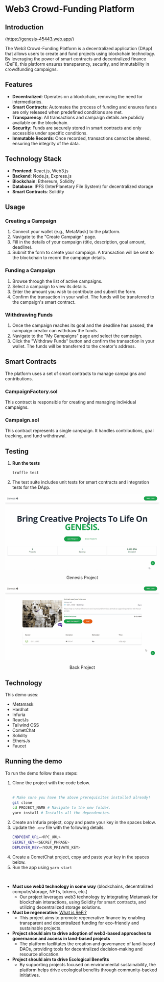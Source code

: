 # Web3 Crowd-Funding Platform 

## Introduction

(https://genesis-45443.web.app/)

The Web3 Crowd-Funding Platform is a decentralized application (DApp) that allows users to create and fund projects using blockchain technology. By leveraging the power of smart contracts and decentralized finance (DeFi), this platform ensures transparency, security, and immutability in crowdfunding campaigns.

## Features

- **Decentralized**: Operates on a blockchain, removing the need for intermediaries.
- **Smart Contracts**: Automates the process of funding and ensures funds are only released when predefined conditions are met.
- **Transparency**: All transactions and campaign details are publicly available on the blockchain.
- **Security**: Funds are securely stored in smart contracts and only accessible under specific conditions.
- **Immutable Records**: Once recorded, transactions cannot be altered, ensuring the integrity of the data.

## Technology Stack

- **Frontend**: React.js, Web3.js
- **Backend**: Node.js, Express.js
- **Blockchain**: Ethereum, Solidity
- **Database**: IPFS (InterPlanetary File System) for decentralized storage
- **Smart Contracts**: Solidity


## Usage

### Creating a Campaign

1. Connect your wallet (e.g., MetaMask) to the platform.
2. Navigate to the "Create Campaign" page.
3. Fill in the details of your campaign (title, description, goal amount, deadline).
4. Submit the form to create your campaign. A transaction will be sent to the blockchain to record the campaign details.

### Funding a Campaign

1. Browse through the list of active campaigns.
2. Select a campaign to view its details.
3. Enter the amount you wish to contribute and submit the form.
4. Confirm the transaction in your wallet. The funds will be transferred to the campaign's smart contract.

### Withdrawing Funds

1. Once the campaign reaches its goal and the deadline has passed, the campaign creator can withdraw the funds.
2. Navigate to the "My Campaigns" page and select the campaign.
3. Click the "Withdraw Funds" button and confirm the transaction in your wallet. The funds will be transferred to the creator's address.

## Smart Contracts

The platform uses a set of smart contracts to manage campaigns and contributions.

### CampaignFactory.sol

This contract is responsible for creating and managing individual campaigns.

### Campaign.sol

This contract represents a single campaign. It handles contributions, goal tracking, and fund withdrawal.

## Testing

1. **Run the tests**
   ```bash
   truffle test
   ```

2. The test suite includes unit tests for smart contracts and integration tests for the DApp.

![Genesis Project](./screenshots/0.gif)
<center><figcaption>Genesis Project</figcaption></center>

![Genesis Project](./screenshots/1.gif)
<center><figcaption>Back Project</figcaption></center>

## Technology

This demo uses:

- Metamask
- Hardhat
- Infuria
- ReactJs
- Tailwind CSS
- CometChat
- Solidity
- EthersJs
- Faucet

## Running the demo

To run the demo follow these steps:

1. Clone the project with the code below.
    ```sh

    # Make sure you have the above prerequisites installed already!
    git clone
    cd PROJECT_NAME # Navigate to the new folder.
    yarn install # Installs all the dependencies.
    ```
2. Create an Infuria project, copy and paste your key in the spaces below.
3. Update the `.env` file with the following details.
    ```sh
    ENDPOINT_URL=<RPC_URL>
    SECRET_KEY=<SECRET_PHRASE>
    DEPLOYER_KEY=<YOUR_PRIVATE_KEY>
    ```
2. Create a CometChat project, copy and paste your key in the spaces below.
3. Run the app using `yarn start`
<br/>


- **Must use web3 technology in some way** (blockchains, decentralized compute/storage, NFTs, tokens, etc.)
    - Our project leverages web3 technology by integrating Metamask for blockchain interactions, using Solidity for smart contracts, and utilizing decentralized storage solutions.
- **Must be regenerative**: [What is ReFi?](https://blog.toucan.earth/what-is-refi-regenerative-finance/)
    - This project aims to promote regenerative finance by enabling transparent and decentralized funding for eco-friendly and sustainable projects.
- **Project should aim to drive adoption of web3-based approaches to governance and access in land-based projects**
    - The platform facilitates the creation and governance of land-based DAOs, providing tools for decentralized decision-making and resource allocation.
- **Project should aim to drive Ecological Benefits**
    - By supporting projects focused on environmental sustainability, the platform helps drive ecological benefits through community-backed initiatives.
